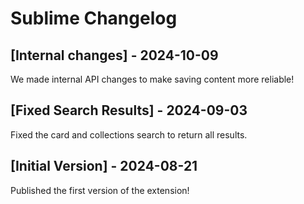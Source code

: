 # Sublime Changelog

## [Internal changes] - 2024-10-09

We made internal API changes to make saving content more reliable!

## [Fixed Search Results] - 2024-09-03

Fixed the card and collections search to return all results.

## [Initial Version] - 2024-08-21

Published the first version of the extension!
